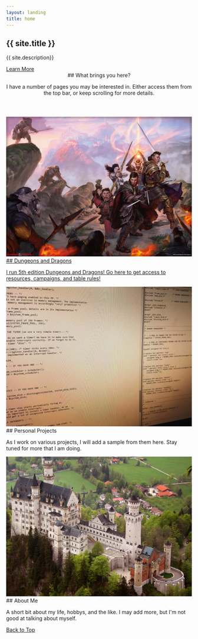 ```yaml
---
layout: landing
title: home
---
```


<!-- Banner -->
<section id="banner">
<div class="inner" markdown="1">

## {{ site.title }}

{{ site.description}}

</div>
<a href="#one" class="more scrolly">Learn More</a>
</section>

<!-- Hub -->
<section id="one" class="wrapper style1 special">
<div class="inner">
<header class="major" markdown="1">
## What brings you here?

I have a number of pages you may be interested in. Either access them from the top bar, or keep scrolling for more details.
</header>
</div>
</section>

<!-- Two -->
<section id="two" class="wrapper alt style2">

<a href="dnd.html">
<section class="spotlight" >

<div class="image">
<img src="images/5eparty.jpg" alt="" />
</div>
<div class="content" markdown="1">
## Dungeons and Dragons

I run 5th edition Dungeons and Dragons! Go here to get access to resources, campaigns, and table rules!
</div>
</section>
</a>

<section class="spotlight">
<div class="image"><img src="images/cscode.jpg" alt="" /></div>
<div class="content" markdown="1">
## Personal Projects

As I work on various projects, I will add a sample from them here. Stay tuned for more that I am doing.
</div>
</section>

<section class="spotlight">
<div class="image"><img src="images/castle.jpg" alt="" /></div>
<div class="content" markdown="1">
## About Me

A short bit about my life, hobbys, and the like. I may add more, but I'm not good at talking about myself.
</div>
</section>

</section>

<!-- CTA -->
<section id="cta" class="wrapper style4">
<div class="inner">
<a href="#" class="button fit">Back to Top</a>
</div>
</section>
